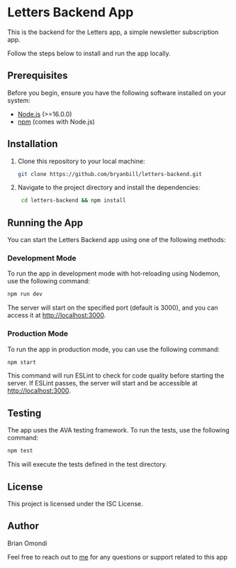 # Letters Backend App

This is the backend for the Letters app, a simple newsletter subscription app.

Follow the steps below to install and run the app locally.

## Prerequisites

Before you begin, ensure you have the following software installed on your system:

- [Node.js](https://nodejs.org/) (>=16.0.0)
- [npm](https://www.npmjs.com/) (comes with Node.js)

## Installation

1. Clone this repository to your local machine:

   ```bash
   git clone https://github.com/bryanbill/letters-backend.git
   ```

2. Navigate to the project directory and install the dependencies:

   ```bash
    cd letters-backend && npm install
   ```

## Running the App

You can start the Letters Backend app using one of the following methods:

### Development Mode

To run the app in development mode with hot-reloading using Nodemon, use the following command:

```bash
npm run dev
```

The server will start on the specified port (default is 3000), and you can access it at <http://localhost:3000>.

### Production Mode

To run the app in production mode, you can use the following command:

```bash
npm start
```

This command will run ESLint to check for code quality before starting the server. If ESLint passes, the server will start and be accessible at <http://localhost:3000>.

## Testing

The app uses the AVA testing framework. To run the tests, use the following command:

``` bash
npm test
```

This will execute the tests defined in the test directory.

## License

This project is licensed under the ISC License.

## Author

Brian Omondi

Feel free to reach out to [me](mailto://bryanbill254@gmail.com) for any questions or support related to this app
